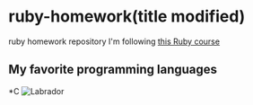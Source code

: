 # ruby-homework(title modified)
ruby homework repository
I'm following [this Ruby course](https://github.com/monorkin/learn.rb)
## My favorite programming languages
*C
![Labrador](https://hr.wikipedia.org/wiki/Labrador_retriver#/media/File:YellowLabradorLooking.jpg)